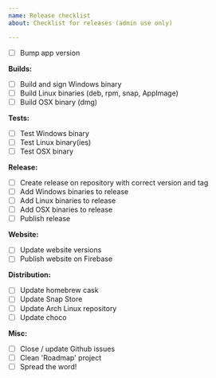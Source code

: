 ```yaml
---
name: Release checklist
about: Checklist for releases (admin use only)

---
```


- [ ] Bump app version

**Builds:**
- [ ] Build and sign Windows binary
- [ ] Build Linux binaries (deb, rpm, snap, AppImage)
- [ ] Build OSX binary (dmg)

**Tests:**
- [ ] Test Windows binary
- [ ] Test Linux binary(ies)
- [ ] Test OSX binary

**Release:**
- [ ] Create release on repository with correct version and tag
- [ ] Add Windows binaries to release
- [ ] Add Linux binaries to release
- [ ] Add OSX binaries to release
- [ ] Publish release

**Website:**
- [ ] Update website versions
- [ ] Publish website on Firebase

**Distribution:**
- [ ] Update homebrew cask
- [ ] Update Snap Store
- [ ] Update Arch Linux repository
- [ ] Update choco

**Misc:**
- [ ] Close / update Github issues
- [ ] Clean 'Roadmap' project
- [ ] Spread the word!
